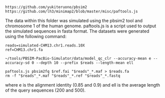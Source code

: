 ```
https://github.com/yukiteruono/pbsim2
https://github.com/lh3/minimap2/blob/master/misc/paftools.js
```
The data within this folder was simulated using the pbsim2 tool and chromosome 1 of the human genome.
paftools.js is a script used to output the simulated sequences in fasta format.
The datasets were generated using the following command:

```
reads=simulated-CHM13.chr1.reads.10X
ref=CHM13.chr1.fa

~/tools/PBSIM-PacBio-Simulator/data/model_qc_clr --accuracy-mean e --accuracy-sd 0 --depth 10 --prefix $reads --length-mean ell

paftools.js pbsim2fq $ref.fai "$reads"_*.maf > $reads.fa
rm -f "$reads"_*.maf "$reads"_*.ref "$reads"_*.fastq

```
where e is the alignment identity (0.85 and 0.9) and ell is the average length of the query sequences (200 and 500).
